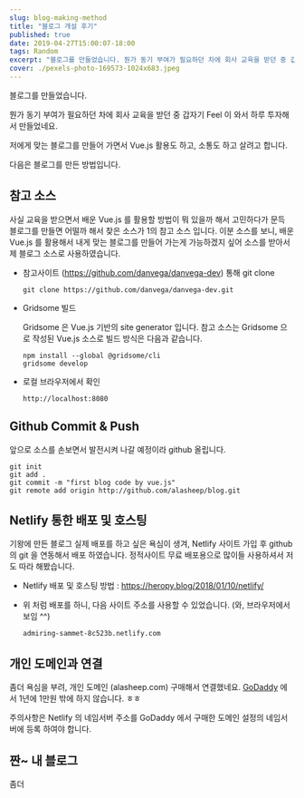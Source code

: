 ```yaml
---
slug: blog-making-method
title: "블로그 개설 후기"
published: true
date: 2019-04-27T15:00:07-18:00
tags: Random
excerpt: "블로그를 만들었습니다. 뭔가 동기 부여가 필요하던 차에 회사 교육을 받던 중 갑자기 Feel 이 와서 하루 투자해서 만들었네요."
cover: ./pexels-photo-169573-1024x683.jpeg
---
```


블로그를 만들었습니다.

뭔가 동기 부여가 필요하던 차에 회사 교육을 받던 중 갑자기 Feel 이 와서 하루 투자해서 만들었네요.

저에게 맞는 블로그를 만들어 가면서 Vue.js 활용도 하고, 소통도 하고 살려고 합니다.

다음은 블로그를 만든 방법입니다.



## 참고 소스

사실 교육을 받으면서 배운 Vue.js 를 활용할 방법이 뭐 있을까 해서
고민하다가 문득 블로그를 만들면 어떨까 해서 찾은 소스가 1의 참고 소스 입니다.
이분 소스를 보니, 배운 Vue.js 를 활용해서 내게 맞는 블로그를 만들어 가는게 가능하겠지 싶어
소스를 받아서 제 블로그 소스로 사용하였습니다.

- 참고사이트 (https://github.com/danvega/danvega-dev) 통해 git clone

  ```
  git clone https://github.com/danvega/danvega-dev.git
  ```

- Gridsome 빌드

  Gridsome 은 Vue.js 기반의 site generator 입니다.
  참고 소스는 Gridsome 으로 작성된 Vue.js 소스로 빌드 방식은 다음과 같습니다.

  ```
  npm install --global @gridsome/cli
  gridsome develop
  ```

- 로컬 브라우저에서 확인

  ```
  http://localhost:8080
  ```

  

## Github Commit & Push

앞으로 소스를 손보면서 발전시켜 나갈 예정이라 github 올립니다.

```
git init
git add .
git commit -m "first blog code by vue.js"
git remote add origin http://github.com/alasheep/blog.git
```



## Netlify 통한 배포 및 호스팅

기왕에 만든 블로그 실제 배포를 하고 싶은 욕심이 생겨,
Netlify 사이트 가입 후 github 의 git 을 연동해서 배포 하였습니다.
정적사이트 무료 배포용으로 많이들 사용하셔서 저도 따라 해봤습니다.

- Netlify 배포 및 호스팅 방법 : https://heropy.blog/2018/01/10/netlify/

- 위 처럼 배포를 하니, 다음 사이트 주소를 사용할 수 있었습니다. (와, 브라우저에서 보임 ^^)

  ```
  admiring-sammet-8c523b.netlify.com
  ```



## 개인 도메인과 연결

좀더 욕심을 부려, 개인 도메인 (alasheep.com) 구매해서 연결했네요.
[GoDaddy](https://kr.godaddy.com) 에서 1년에 1만원 밖에 하지 않습니다. ㅎㅎ

주의사항은 Netlify 의 네임서버 주소를 GoDaddy 에서 구매한 도메인 설정의 네임서버에 등록 하여야 합니다.



## 짠~ 내 블로그

좀더 
